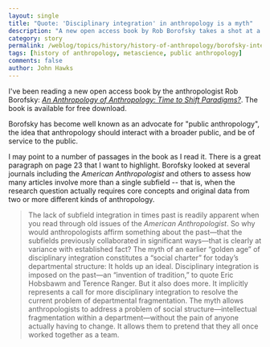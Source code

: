 ```yaml
---
layout: single
title: "Quote: 'Disciplinary integration' in anthropology is a myth"
description: "A new open access book by Rob Borofsky takes a shot at a historical idea about the origins of anthropology in the U.S."
category: story
permalink: /weblog/topics/history/history-of-anthropology/borofsky-interdisciplinary-myth-2019.html
tags: [history of anthropology, metascience, public anthropology]
comments: false
author: John Hawks
---
```


I've been reading a new open access book by the anthropologist Rob Borofsky: <a href="https://books.publicanthropology.org/an-anthropology-of-anthropology.html"><em>An Anthropology of Anthropology: Time to Shift Paradigms?</em></a>. The book is available for free download.

Borofsky has become well known as an advocate for "public anthropology", the idea that anthropology should interact with a broader public, and be of service to the public.

I may point to a number of passages in the book as I read it. There is a great paragraph on page 23 that I want to highlight. Borofsky looked at several journals including the <em>American Anthropologist</em> and others to assess how many articles involve more than a single subfield -- that is, when the research question actually requires core concepts and original data from two or more different kinds of anthropology.

<blockquote>The lack of subfield integration in times past is readily apparent when you read through old issues of the <em>American Anthropologist</em>. So why would anthropologists affirm something about the past—that the subfields previously collaborated in significant ways—that is clearly at variance with established fact? The myth of an earlier “golden age” of disciplinary integration constitutes a “social charter” for today’s departmental structure: It holds up an ideal. Disciplinary integration is imposed on the past—an “invention of tradition,” to quote Eric Hobsbawm and Terence Ranger. But it also does more. It implicitly represents a call for more disciplinary integration to resolve the current problem of departmental fragmentation. The myth allows anthropologists to address a problem of social structure—intellectual fragmentation within a department—without the pain of anyone actually having to change. It allows them to pretend that they all once worked together as a team.</blockquote>




